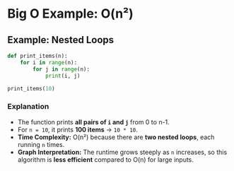 # Big O Example: O(n²)

## Example: Nested Loops

```python
def print_items(n):
    for i in range(n):
        for j in range(n):
            print(i, j)

print_items(10)
```

### Explanation

- The function prints **all pairs of `i` and `j`** from 0 to n-1.
- For `n = 10`, it prints **100 items** → `10 * 10`.
- **Time Complexity:** O(n²) because there are **two nested loops**, each running `n` times.
- **Graph Interpretation:** The runtime grows steeply as `n` increases, so this algorithm is **less efficient** compared to O(n) for large inputs.
